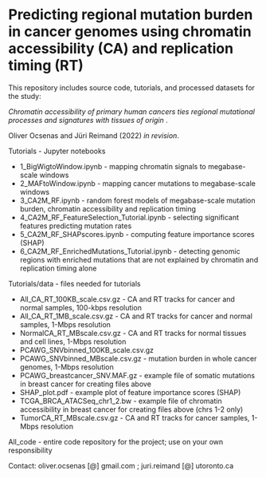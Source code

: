 # Predicting regional mutation burden in cancer genomes using chromatin accessibility (CA) and replication timing (RT)

This repository includes source code, tutorials, and processed datasets for the study: 

_Chromatin accessibility of primary human cancers ties regional mutational processes and signatures with tissues of origin_ . 

Oliver Ocsenas and Jüri Reimand (2022) _in revision_.


Tutorials - Jupyter notebooks

* 1_BigWigtoWindow.ipynb - mapping chromatin signals to megabase-scale windows
* 2_MAFtoWindow.ipynb - mapping cancer mutations to megabase-scale windows
* 3_CA2M_RF.ipynb - random forest models of megabase-scale mutation burden, chromatin accessibility and replication timing
* 4_CA2M_RF_FeatureSelection_Tutorial.ipynb - selecting significant features predicting mutation rates
* 5_CA2M_RF_SHAPscores.ipynb - computing feature importance scores (SHAP)
* 6_CA2M_RF_EnrichedMutations_Tutorial.ipynb - detecting genomic regions with enriched mutations that are not explained by chromatin and replication timing alone

Tutorials/data - files needed for tutorials

* All_CA_RT_100KB_scale.csv.gz - CA and RT tracks for cancer and normal samples, 100-kbps resolution
* All_CA_RT_1MB_scale.csv.gz - CA and RT tracks for cancer and normal samples, 1-Mbps resolution
* NormalCA_RT_MBscale.csv.gz - CA and RT tracks for normal tissues and cell lines, 1-Mbps resolution
* PCAWG_SNVbinned_100KB_scale.csv.gz 
* PCAWG_SNVbinned_MBscale.csv.gz - mutation burden in whole cancer genomes, 1-Mbps resolution
* PCAWG_breastcancer_SNV.MAF.gz - example file of somatic mutations in breast cancer for creating files above
* SHAP_plot.pdf - example plot of feature importance scores (SHAP)
* TCGA_BRCA_ATACSeq_chr1_2.bw - example file of chromatin accessibility in breast cancer for creating files above (chrs 1-2 only)
* TumorCA_RT_MBscale.csv.gz - CA and RT tracks for cancer samples, 1-Mbps resolution

All_code - entire code repository for the project; use on your own responsibility

Contact: oliver.ocsenas [@] gmail.com ; juri.reimand [@] utoronto.ca
